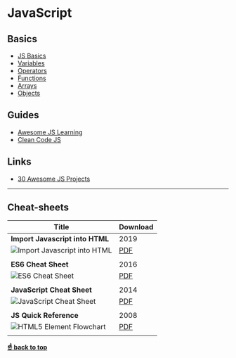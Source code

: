 
# JavaScript

## Basics
* [JS Basics](https://developer.mozilla.org/en-US/docs/Web/JavaScript)
* [Variables](https://developer.mozilla.org/en-US/docs/Learn/JavaScript/First_steps/Variables)
* [Operators](https://developer.mozilla.org/en-US/docs/Learn/JavaScript/First_steps/Math)
* [Functions](https://developer.mozilla.org/en-US/docs/Learn/JavaScript/Building_blocks/Functions)
* [Arrays](https://developer.mozilla.org/en-US/docs/Learn/JavaScript/First_steps/Arrays)
* [Objects](https://developer.mozilla.org/en-US/docs/Learn/JavaScript/Objects/Basics)

## Guides
* [Awesome JS Learning](https://github.com/micromata/awesome-javascript-learning#awesome-javascript-learning--)
* [Clean Code JS](https://github.com/ryanmcdermott/clean-code-javascript#clean-code-javascript)

## Links
* [30 Awesome JS Projects](https://javascript30.com/)
----
## Cheat-sheets
| Title                          |Download |
| ------------------------------ |---------|
| **Import Javascript into HTML**      |  2019       |
| ![Import Javascript into HTML]() |[PDF](https://github.com/Tabele86/cheat-sheets/blob/main/javascript/download/import-javascript-summary.pdf) |
|                                |         |
| **ES6 Cheat Sheet**   |     2016    |
| ![ES6 Cheat Sheet]() |  [PDF](https://github.com/Tabele86/cheat-sheets/blob/main/javascript/download/es6-cheat-sheet.pdf) |
|                                |         |
| **JavaScript Cheat Sheet** |       2014     |
| ![JavaScript Cheat Sheet]() | [PDF](https://github.com/Tabele86/cheat-sheets/blob/main/javascript/download/javascript-cheat-sheet.pdf) |
|                                |        |
| **JS Quick Reference**    |   2008     |
| ![HTML5 Element Flowchart]() |  [PDF](https://github.com/Tabele86/cheat-sheets/blob/main/javascript/download/javascript-quick-reference.pdf) |
|                                |        |

**[☝ back to top](#javascript)**

